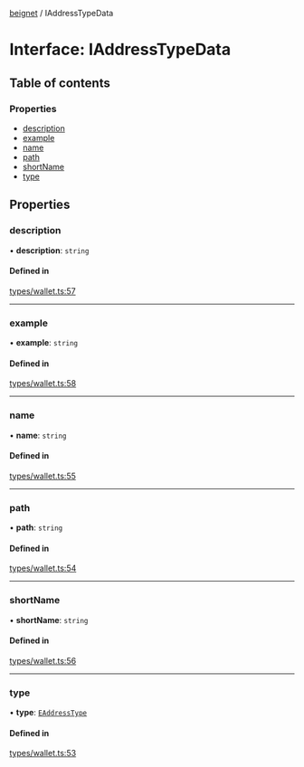 [beignet](../README.md) / IAddressTypeData

# Interface: IAddressTypeData

## Table of contents

### Properties

- [description](IAddressTypeData.md#description)
- [example](IAddressTypeData.md#example)
- [name](IAddressTypeData.md#name)
- [path](IAddressTypeData.md#path)
- [shortName](IAddressTypeData.md#shortname)
- [type](IAddressTypeData.md#type)

## Properties

### description

• **description**: `string`

#### Defined in

[types/wallet.ts:57](https://github.com/synonymdev/beignet/blob/05d5011/src/types/wallet.ts#L57)

___

### example

• **example**: `string`

#### Defined in

[types/wallet.ts:58](https://github.com/synonymdev/beignet/blob/05d5011/src/types/wallet.ts#L58)

___

### name

• **name**: `string`

#### Defined in

[types/wallet.ts:55](https://github.com/synonymdev/beignet/blob/05d5011/src/types/wallet.ts#L55)

___

### path

• **path**: `string`

#### Defined in

[types/wallet.ts:54](https://github.com/synonymdev/beignet/blob/05d5011/src/types/wallet.ts#L54)

___

### shortName

• **shortName**: `string`

#### Defined in

[types/wallet.ts:56](https://github.com/synonymdev/beignet/blob/05d5011/src/types/wallet.ts#L56)

___

### type

• **type**: [`EAddressType`](../enums/EAddressType.md)

#### Defined in

[types/wallet.ts:53](https://github.com/synonymdev/beignet/blob/05d5011/src/types/wallet.ts#L53)
